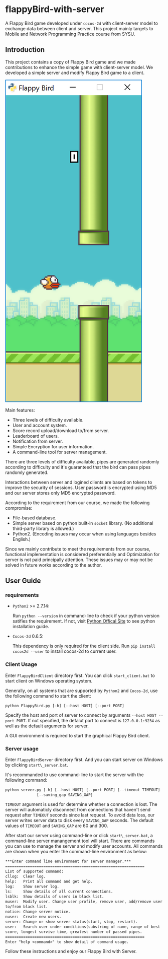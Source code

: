 # flappyBird-with-server

A Flappy Bird game developed under `cocos-2d` with client-server model to exchange data between client and server.
This project mainly targets to Mobile and Network Programming Practice course from SYSU.

## Introduction

This project contains a copy of Flappy Bird game and we made contributions to enhance the simple game with client-server model.
We developed a simple server and modify Flappy Bird game to a client.

![Client Screenshot](/screenshots/client.png)

Main features:

* Three levels of difficulty available.
* User and account system.
* Score record upload/download to/from server.
* Leaderboard of users.
* Notification from server.
* Simple Encryption for user information.
* A command-line tool for server management.

There are three levels of difficulty available, pipes are generated randomly according to difficulty and it's guaranteed that
the bird can pass pipes randomly generated.

Interactions between server and logined clients are based on tokens to improve the security of sessions. User password is encrypted
using MD5 and our server stores only MD5 encrypted password.

According to the requirement from our course, we made the following compromise:

* File-based database.
* Simple server based on python built-in `socket` library. (No additional third-party library is allowed.)
* Python2. (Encoding issues may occur when using languages besides English.)

Since we mainly contribute to meet the requirements from our course, functional implementation is considered preferentially and
Optimization for server is not paid principally attention. These issues may or may not be solved in future works according to
the author.

## User Guide

### requirements

* `Python2` >= 2.7.14:

    Run `python --version` in command-line to check if your python version satifies the requirement. If not, visit 
    [Python Offical Site](https://www.python.org/) to see python installation guide.

* `Cocos-2d` 0.6.5:

    This dependency is only required for the client side. Run `pip install cocos2d --user` to install cocos-2d to current user.

### Client Usage

Enter `FlappyBirdClient` directory first. You can click `start_client.bat` to start client on Windows operating system.

Generally, on all systems that are supported by `Python2` and `Cocos-2d`, use the following command to start the client:

```
python FlappyBird.py [-h] [--host HOST] [--port PORT]
```

Specify the host and port of server to connect by arguments `--host HOST --port PORT`. If not specified, the defalut port to 
connect is `127.0.0.1:9234` as well as the default arguments for server.

A GUI environment is required to start the graphical Flappy Bird client.

### Server usage

Enter `FlappyBirdServer` directory first. And you can start server on Windows by clicking `start\_server.bat`.

It's recommanded to use command-line to start the server with the following command:

```
python server.py [-h] [--host HOST] [--port PORT] [--timeout TIMEOUT]
              [--saving_gap SAVING_GAP]
```

`TIMEOUT` argument is used for determine whether a connection is lost. The server will automaticly disconnect from connections
that haven't send request after `TIMEOUT` seconds since last request. To avoid data loss, our server writes server data to disk
every `SAVING_GAP` seconds. The default values of `TIMEOUT` and `SAVING_GAP` are 60 and 300.

After start our server using command-line or click `start\_server.bat`, a command-line server manangement tool will start. There
are commands you can use to manage the server and modify user accounts. All commands are shown when you enter the command-line
environment as below:

```
***Enter command line environment for server manager.***
==============================================================
List of supported command:
cllog:  Clear log.
help:   Print all command and get help.
log:    Show server log.
ls:     Show details of all current connections.
lsblk:  Show details of users in black list.
muser:  Modify user. Change user profile, remove user, add/remove user to/from black list.
notice: Change server notice.
nuser:  Create new users.
server: Change or show server status(start, stop, restart).
user:   Search user under conditions(substring of name, range of best score, longest survive time, greatest number of passed pipes.
==============================================================
Enter "help <command>" to show detail of command usage.

```

Follow these instructions and enjoy our Flappy Bird with Server.
